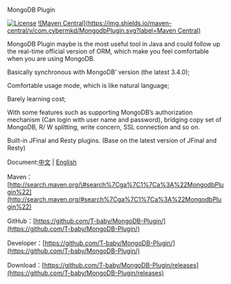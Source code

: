 #
MongoDB Plugin

[![License](https://img.shields.io/badge/License-Apache%202.0-blue.svg)](https://github.com/weibocom/motan/blob/master/LICENSE)
[![Maven Central](https://img.shields.io/maven-central/v/com.cybermkd/MongodbPlugin.svg?label=Maven Central)](http://search.maven.org/#search%7Cga%7C1%7Ca%3A%22MongodbPlugin%22)

MongoDB Plugin maybe is the most useful tool in Java and could follow up the real-time official version of ORM, which make you feel comfortable when you are using MongoDB.
 
Basically synchronous with MongoDB’ version (the latest 3.4.0);

Comfortable usage mode, which is like natural language;

Barely learning cost;

With some features such as supporting MongoDB’s authorization mechanism (Can login with user name and password), bridging copy set of MongoDB, R/ W splitting, write concern, SSL connection and so on.

Built-in JFinal and Resty plugins. (Base on the latest version of JFinal and Resty)

Document:[中文](https://t-baby.gitbooks.io/mongodb-plugin/content/) | [English](https://t-baby.gitbooks.io/mongodb-plugin-english-version/content/)

Maven：[http://search.maven.org/\#search%7Cga%7C1%7Ca%3A%22MongodbPlugin%22](http://search.maven.org/#search%7Cga%7C1%7Ca%3A%22MongodbPlugin%22)

GitHub：[https://github.com/T-baby/MongoDB-Plugin/](https://github.com/T-baby/MongoDB-Plugin/)

Developer：[https://github.com/T-baby/MongoDB-Plugin/](https://github.com/T-baby/MongoDB-Plugin/)

Download：[https://github.com/T-baby/MongoDB-Plugin/releases](https://github.com/T-baby/MongoDB-Plugin/releases)


